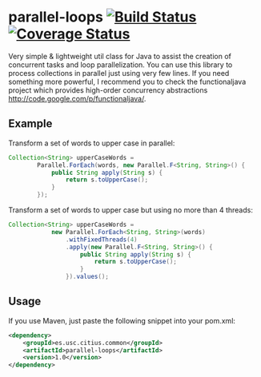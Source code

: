 parallel-loops [![Build Status](https://travis-ci.org/pablormier/parallel-loops.png)](https://travis-ci.org/pablormier/parallel-loops) [![Coverage Status](https://coveralls.io/repos/pablormier/parallel-loops/badge.png?branch=master)](https://coveralls.io/r/pablormier/parallel-loops?branch=master)
==============

Very simple & lightweight util class for Java to assist the creation of concurrent tasks and loop parallelization. You can use this library to process collections in parallel just using very few lines. If you need something more powerful, I recommend you to check the functionaljava project which provides high-order concurrency abstractions http://code.google.com/p/functionaljava/.

## Example

Transform a set of words to upper case in parallel:

```java
Collection<String> upperCaseWords = 
        Parallel.ForEach(words, new Parallel.F<String, String>() {
            public String apply(String s) {
                return s.toUpperCase();
            }
        });
```
Transform a set of words to upper case but using no more than 4 threads:

```java
Collection<String> upperCaseWords = 
            new Parallel.ForEach<String, String>(words)
                .withFixedThreads(4)
                .apply(new Parallel.F<String, String>() {
                    public String apply(String s) {
                        return s.toUpperCase();
                    }
                }).values();
```

## Usage

If you use Maven, just paste the following snippet into your pom.xml:

```xml
<dependency>
    <groupId>es.usc.citius.common</groupId>
    <artifactId>parallel-loops</artifactId>
    <version>1.0</version>
</dependency>
```
